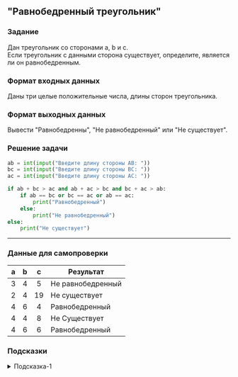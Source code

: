 ## "Равнобедренный треугольник"

### Задание

Дан треугольник со сторонами a, b и c. \
Если треугольник с данными сторона существует, определите, является ли он равнобедренным.

### Формат входных данных

Даны три целые положительные числа, длины сторон треугольника.

### Формат выходных данных

Вывести "Равнобедренны", "Не равнобедренный" или "Не существует".

### Решение задачи

```python
ab = int(input("Введите длину стороны AB: "))
bc = int(input("Введите длину стороны BC: "))
ac = int(input("Введите длину стороны AC: "))

if ab + bc > ac and ab + ac > bc and bc + ac > ab:
    if ab == bc or bc == ac or ab == ac:
        print("Равнобедренный")
    else:
        print("Не равнобедренный")
else:
    print("Не существует")
```

---

### Данные для самопроверки

| a | b | c | Результат |
| :---: | :---: | :---: | --- |
|   3   |   4   |   5   | Не равнобедренный |
|   2   |   4   |   19   | Не существует |
|   4   |   6   |   4   | Равнобедренный |
|   4   |   4   |   8   | Не Существует |
|   4   |   6   |   6   | Равнобедренный |
### Подсказки

<details>
<summary>Подсказка-1</summary>
Треугольник существует только тогда, когда сумма длин любых его двух сторон больше третьей стороны.
</details>

